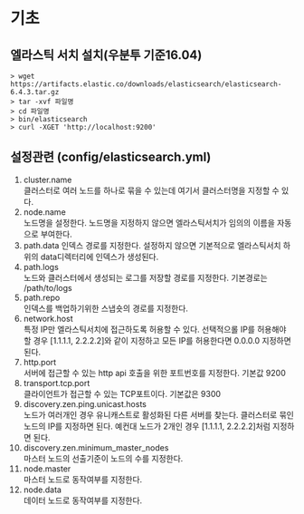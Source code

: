 # 기초  

## 엘라스틱 서치 설치(우분투 기준16.04)  
```
> wget https://artifacts.elastic.co/downloads/elasticsearch/elasticsearch-6.4.3.tar.gz  
> tar -xvf 파일명
> cd 파일명
> bin/elasticsearch
> curl -XGET 'http://localhost:9200'
```

## 설정관련 (config/elasticsearch.yml)

1. cluster.name   
    클러스터로 여러 노드를 하나로 묶을 수 있는데 여기서 클러스터명을 지정할 수 있다.
2. node.name  
    노드명을 설정한다. 노드명을 지정하지 않으면 엘라스틱서치가 임의의 이름을 자동으로 부여한다.
3. path.data
    인덱스 경로를 지정한다. 설정하지 않으면 기본적으로 엘라스틱서치 하위의 data디렉터리에 인덱스가 생성된다.
4. path.logs  
    노드와 클러스터에서 생성되는 로그를 저장할 경로를 지정한다. 기본경로는 /path/to/logs
5. path.repo  
    인덱스를 백업하기위한 스냅숏의 경로를 지정한다. 
6. network.host  
    특정 IP만 엘라스틱서치에 접근하도록 허용할 수 있다. 선택적으롤 IP를 허용해야 할 경우 [1.1.1.1, 2.2.2.2]와 같이 지정하고 모든 IP를 허용한다면 0.0.0.0 지정하면 된다. 
7. http.port  
    서버에 접근할 수 있는 http api 호출을 위한 포트번호를 지정한다. 기본값 9200
8. transport.tcp.port  
    클라이언트가 접근할 수 있는 TCP포트이다. 기본값은 9300
9. discovery.zen.ping.unicast.hosts  
    노드가 여러개인 경우 유니캐스트로 활성화된 다른 서버를 찾는다. 클러스터로 묶인 노드의 IP를 지정하면 된다. 예컨대 노드가 2개인 경우 [1.1.1.1, 2.2.2.2]처럼 지정하면 된다.
10. discovery.zen.minimum_master_nodes  
    마스터 노드의 선출기준이 노드의 수를 지정한다. 
11. node.master  
    마스터 노드로 동작여부를 지정한다. 
12. node.data  
    데이터 노드로 동작여부를 지정한다.  
